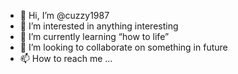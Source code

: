 - 👋 Hi, I’m @cuzzy1987
- 👀 I’m interested in anything interesting
- 🌱 I’m currently learning “how to life”
- 💞️ I’m looking to collaborate on something in future
- 📫 How to reach me ...

<!---
cuzzy1987/cuzzy1987 is a ✨ special ✨ repository because its `README.md` (this file) appears on your GitHub profile.
You can click the Preview link to take a look at your changes.
--->
